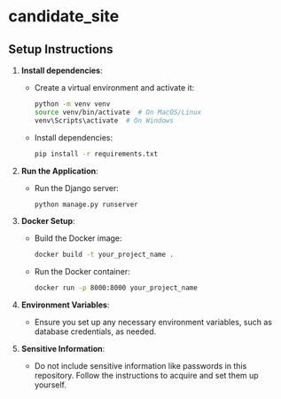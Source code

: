 # candidate_site

## Setup Instructions

1. **Install dependencies**:
   - Create a virtual environment and activate it:
     ```bash
     python -m venv venv
     source venv/bin/activate  # On MacOS/Linux
     venv\Scripts\activate  # On Windows
     ```

   - Install dependencies:
     ```bash
     pip install -r requirements.txt
     ```

2. **Run the Application**:
   - Run the Django server:
     ```bash
     python manage.py runserver
     ```

3. **Docker Setup**:
   - Build the Docker image:
     ```bash
     docker build -t your_project_name .
     ```

   - Run the Docker container:
     ```bash
     docker run -p 8000:8000 your_project_name
     ```

4. **Environment Variables**:
   - Ensure you set up any necessary environment variables, such as database credentials, as needed.

5. **Sensitive Information**:
   - Do not include sensitive information like passwords in this repository. Follow the instructions to acquire and set them up yourself.
